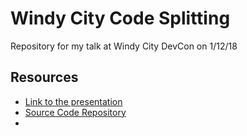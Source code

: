 # Windy City Code Splitting

Repository for my talk at Windy City DevCon on 1/12/18

## Resources

- [Link to the presentation](https://github.com/code-for-coffee/webpack-boilerplate)
- [Source Code Repository](https://github.com/code-for-coffee/webpack-boilerplate)
- 
